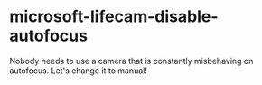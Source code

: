 # microsoft-lifecam-disable-autofocus
Nobody needs to use a camera that is constantly misbehaving on autofocus. Let's change it to manual!
